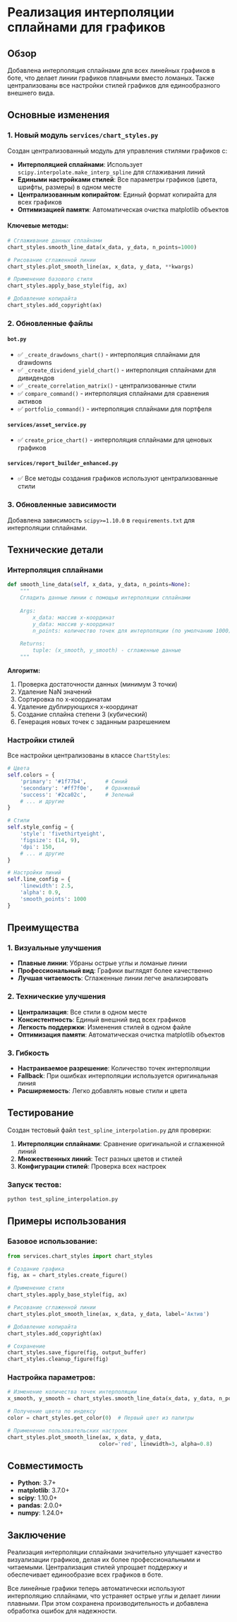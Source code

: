 # Реализация интерполяции сплайнами для графиков

## Обзор

Добавлена интерполяция сплайнами для всех линейных графиков в боте, что делает линии графиков плавными вместо ломаных. Также централизованы все настройки стилей графиков для единообразного внешнего вида.

## Основные изменения

### 1. Новый модуль `services/chart_styles.py`

Создан централизованный модуль для управления стилями графиков с:

- **Интерполяцией сплайнами**: Использует `scipy.interpolate.make_interp_spline` для сглаживания линий
- **Едиными настройками стилей**: Все параметры графиков (цвета, шрифты, размеры) в одном месте
- **Централизованным копирайтом**: Единый формат копирайта для всех графиков
- **Оптимизацией памяти**: Автоматическая очистка matplotlib объектов

#### Ключевые методы:

```python
# Сглаживание данных сплайнами
chart_styles.smooth_line_data(x_data, y_data, n_points=1000)

# Рисование сглаженной линии
chart_styles.plot_smooth_line(ax, x_data, y_data, **kwargs)

# Применение базового стиля
chart_styles.apply_base_style(fig, ax)

# Добавление копирайта
chart_styles.add_copyright(ax)
```

### 2. Обновленные файлы

#### `bot.py`
- ✅ `_create_drawdowns_chart()` - интерполяция сплайнами для drawdowns
- ✅ `_create_dividend_yield_chart()` - интерполяция сплайнами для дивидендов
- ✅ `_create_correlation_matrix()` - централизованные стили
- ✅ `compare_command()` - интерполяция сплайнами для сравнения активов
- ✅ `portfolio_command()` - интерполяция сплайнами для портфеля

#### `services/asset_service.py`
- ✅ `create_price_chart()` - интерполяция сплайнами для ценовых графиков

#### `services/report_builder_enhanced.py`
- ✅ Все методы создания графиков используют централизованные стили

### 3. Обновленные зависимости

Добавлена зависимость `scipy>=1.10.0` в `requirements.txt` для интерполяции сплайнами.

## Технические детали

### Интерполяция сплайнами

```python
def smooth_line_data(self, x_data, y_data, n_points=None):
    """
    Сгладить данные линии с помощью интерполяции сплайнами
    
    Args:
        x_data: массив x-координат
        y_data: массив y-координат
        n_points: количество точек для интерполяции (по умолчанию 1000)
        
    Returns:
        tuple: (x_smooth, y_smooth) - сглаженные данные
    """
```

**Алгоритм:**
1. Проверка достаточности данных (минимум 3 точки)
2. Удаление NaN значений
3. Сортировка по x-координатам
4. Удаление дублирующихся x-координат
5. Создание сплайна степени 3 (кубический)
6. Генерация новых точек с заданным разрешением

### Настройки стилей

Все настройки централизованы в классе `ChartStyles`:

```python
# Цвета
self.colors = {
    'primary': '#1f77b4',      # Синий
    'secondary': '#ff7f0e',    # Оранжевый
    'success': '#2ca02c',      # Зеленый
    # ... и другие
}

# Стили
self.style_config = {
    'style': 'fivethirtyeight',
    'figsize': (14, 9),
    'dpi': 150,
    # ... и другие
}

# Настройки линий
self.line_config = {
    'linewidth': 2.5,
    'alpha': 0.9,
    'smooth_points': 1000
}
```

## Преимущества

### 1. Визуальные улучшения
- **Плавные линии**: Убраны острые углы и ломаные линии
- **Профессиональный вид**: Графики выглядят более качественно
- **Лучшая читаемость**: Сглаженные линии легче анализировать

### 2. Технические улучшения
- **Централизация**: Все стили в одном месте
- **Консистентность**: Единый внешний вид всех графиков
- **Легкость поддержки**: Изменения стилей в одном файле
- **Оптимизация памяти**: Автоматическая очистка matplotlib объектов

### 3. Гибкость
- **Настраиваемое разрешение**: Количество точек интерполяции
- **Fallback**: При ошибках интерполяции используется оригинальная линия
- **Расширяемость**: Легко добавлять новые стили и цвета

## Тестирование

Создан тестовый файл `test_spline_interpolation.py` для проверки:

1. **Интерполяции сплайнами**: Сравнение оригинальной и сглаженной линий
2. **Множественных линий**: Тест разных цветов и стилей
3. **Конфигурации стилей**: Проверка всех настроек

### Запуск тестов:

```bash
python test_spline_interpolation.py
```

## Примеры использования

### Базовое использование:

```python
from services.chart_styles import chart_styles

# Создание графика
fig, ax = chart_styles.create_figure()

# Применение стиля
chart_styles.apply_base_style(fig, ax)

# Рисование сглаженной линии
chart_styles.plot_smooth_line(ax, x_data, y_data, label='Актив')

# Добавление копирайта
chart_styles.add_copyright(ax)

# Сохранение
chart_styles.save_figure(fig, output_buffer)
chart_styles.cleanup_figure(fig)
```

### Настройка параметров:

```python
# Изменение количества точек интерполяции
x_smooth, y_smooth = chart_styles.smooth_line_data(x_data, y_data, n_points=2000)

# Получение цвета по индексу
color = chart_styles.get_color(0)  # Первый цвет из палитры

# Применение пользовательских настроек
chart_styles.plot_smooth_line(ax, x_data, y_data, 
                             color='red', linewidth=3, alpha=0.8)
```

## Совместимость

- **Python**: 3.7+
- **matplotlib**: 3.7.0+
- **scipy**: 1.10.0+
- **pandas**: 2.0.0+
- **numpy**: 1.24.0+

## Заключение

Реализация интерполяции сплайнами значительно улучшает качество визуализации графиков, делая их более профессиональными и читаемыми. Централизация стилей упрощает поддержку и обеспечивает единообразие всех графиков в боте.

Все линейные графики теперь автоматически используют интерполяцию сплайнами, что устраняет острые углы и делает линии плавными. При этом сохранена производительность и добавлена обработка ошибок для надежности.
